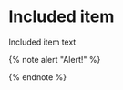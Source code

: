 # Included item

Included item text

<!-- :   {% include [rec-off](./commented-include.md) %} -->

{% note alert "Alert!" %}

  <!-- content -->

{% endnote %}

